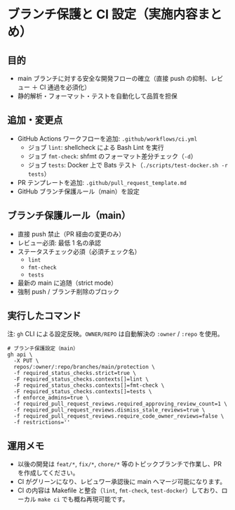 # ブランチ保護と CI 設定（実施内容まとめ）

## 目的
- main ブランチに対する安全な開発フローの確立（直接 push の抑制、レビュー ＋ CI 通過を必須化）
- 静的解析・フォーマット・テストを自動化して品質を担保

## 追加・変更点
- GitHub Actions ワークフローを追加: `.github/workflows/ci.yml`
  - ジョブ `lint`: shellcheck による Bash Lint を実行
  - ジョブ `fmt-check`: shfmt のフォーマット差分チェック（`-d`）
  - ジョブ `tests`: Docker 上で Bats テスト（`./scripts/test-docker.sh -r tests`）
- PR テンプレートを追加: `.github/pull_request_template.md`
- GitHub ブランチ保護ルール（main）を設定

## ブランチ保護ルール（main）
- 直接 push 禁止（PR 経由の変更のみ）
- レビュー必須: 最低 1 名の承認
- ステータスチェック必須（必須チェック名）
  - `lint`
  - `fmt-check`
  - `tests`
- 最新の main に追随（strict mode）
- 強制 push / ブランチ削除のブロック

## 実行したコマンド

注: `gh` CLI による設定反映。`OWNER/REPO` は自動解決の `:owner` / `:repo` を使用。

```
# ブランチ保護設定（main）
gh api \
  -X PUT \
  repos/:owner/:repo/branches/main/protection \
  -f required_status_checks.strict=true \
  -F required_status_checks.contexts[]=lint \
  -F required_status_checks.contexts[]=fmt-check \
  -F required_status_checks.contexts[]=tests \
  -f enforce_admins=true \
  -f required_pull_request_reviews.required_approving_review_count=1 \
  -f required_pull_request_reviews.dismiss_stale_reviews=true \
  -f required_pull_request_reviews.require_code_owner_reviews=false \
  -f restrictions=''
```

## 運用メモ
- 以後の開発は `feat/*`, `fix/*`, `chore/*` 等のトピックブランチで作業し、PR を作成してください。
- CI がグリーンになり、レビュワー承認後に main へマージ可能になります。
- CI の内容は Makefile と整合（`lint`, `fmt-check`, `test-docker`）しており、ローカル `make ci` でも概ね再現可能です。

